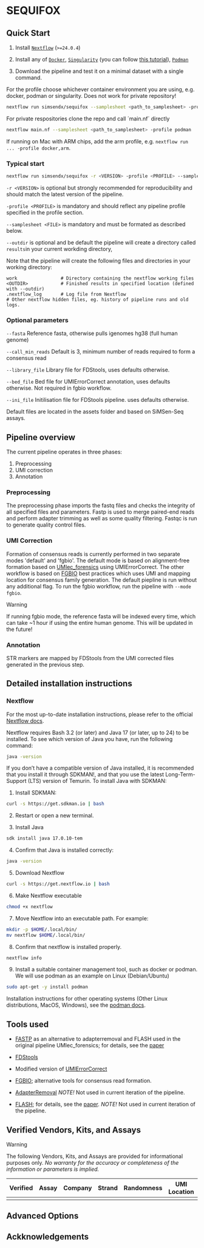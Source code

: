 # SEQUIFOX

## Quick Start

1. Install [`Nextflow`](https://www.nextflow.io/docs/latest/getstarted.html#installation) (`>=24.0.4`)

2. Install any of [`Docker`](https://docs.docker.com/engine/installation/), [`Singularity`](https://www.sylabs.io/guides/3.0/user-guide/) (you can follow [this tutorial](https://singularity-tutorial.github.io/01-installation/)), [`Podman`](https://podman.io/)

3. Download the pipeline and test it on a minimal dataset with a single command. 

For the profile choose whichever container environment you are using, e.g. docker, podman or singularity. Does not work for private repository!

```bash
nextflow run simsendx/sequifox --samplesheet <path_to_samplesheet> -profile podman
```

For private respositories clone the repo and call ´main.nf´ directly

```bash
nextflow main.nf --samplesheet <path_to_samplesheet> -profile podman
```

If running on Mac with ARM chips, add the arm profile, e.g. `nextflow run ... -profile docker,arm`.

### Typical start

```bash
nextflow run simsendx/sequifox -r <VERSION> -profile <PROFILE> --samplesheet ./samplesheet.csv --outdir ./my-results 
```

`-r <VERSION>` is optional but strongly recommended for reproducibility and should match the latest version of the pipeline.

`-profile <PROFILE>` is mandatory and should reflect any pipeline profile specified in the profile section.

`--samplesheet <FILE>` is mandatory and must be formated as described below.

`--outdir` is optional and be default the pipeline will create a directory called `results`in your current workding directory,

Note that the pipeline will create the following files and directories in your working directory:

```
work                # Directory containing the nextflow working files
<OUTDIR>            # Finished results in specified location (defined with --outdir)
.nextflow_log       # Log file from Nextflow
# Other nextflow hidden files, eg. history of pipeline runs and old logs.
```

### Optional parameters

`--fasta` Reference fasta, otherwise pulls igenomes hg38 (full human genome)

`--call_min_reads` Default is 3, minimum number of reads required to form a consensus read

`--library_file` Library file for FDStools, uses defaults otherwise.

`--bed_file` Bed file for UMIErrorCorrect annotation, uses defaults otherwise. Not required in fgbio workflow.

`--ini_file` Initilisation file for FDStools pipeline. uses defaults otherwise.

Default files are located in the assets folder and based on SiMSen-Seq assays.


## Pipeline overview

The current pipeline operates in three phases:

1. Preprocessing
2. UMI correction
3. Annotation

### Preprocessing

The preprocessing phase imports the fastq files and checks the integrity of all specified files and parameters. Fastp is 
used to merge paired-end reads and perform adapter trimming as well as some quality filtering. Fastqc is run to generate
quality control files.

### UMI Correction

Formation of consensus reads is currently performed in two separate modes 'default' and 'fgbio'. The default mode is based on
alignment-free formation based on [UMIec_forensics](https://github.com/sfilges/UMIec_forensics/tree/main) using UMIErrorCorrect.
The other workflow is based on [FGBIO](https://github.com/fulcrumgenomics/fgbio/blob/main/docs/best-practice-consensus-pipeline.md)
best practices which uses UMI and mapping location for consensus family generation. The default piepline is run without any 
additional flag. To run the fgbio workflow, run the pipeline with `--mode fgbio`.

> [!WARNING]
> If running fgbio mode, the reference fasta will be indexed every time, which can take ~1 hour if using the entire human genome.
> This will be updated in the future!

### Annotation

STR markers are mapped by FDStools from the UMI corrected files generated in the previous step.

## Detailed installation instructions

### Nextflow

For the most up-to-date installation instructions, please refer to the official [Nextflow docs](https://www.nextflow.io/docs/latest/install.html#installation).

Nextflow requires Bash 3.2 (or later) and Java 17 (or later, up to 24) to be installed. To see which version of Java you have, run the following command:

```bash
java -version
```

If you don’t have a compatible version of Java installed, it is recommended that you install it through SDKMAN!, and that you use the latest Long-Term-Support (LTS) version of Temurin. To install Java with SDKMAN:

1. Install SDKMAN:

```bash
curl -s https://get.sdkman.io | bash
```

2. Restart or open a new terminal.


3. Install Java

```bash
sdk install java 17.0.10-tem
```

4. Confirm that Java is installed correctly:

```bash
java -version
```

5. Download Nextflow

```bash
curl -s https://get.nextflow.io | bash
```

6. Make Nextflow executable

```bash
chmod +x nextflow
```

7. Move Nextflow into an executable path. For example:

```bash
mkdir -p $HOME/.local/bin/
mv nextflow $HOME/.local/bin/
```

8. Confirm that nextflow is installed properly.

```bash
nextflow info
```

9. Install a suitable container management tool, such as docker or podman. We will use podman as an example on Linux (Debian/Ubuntu)

```bash
sudo apt-get -y install podman
```

Installation instructions for other operating systems (Other Linux distributions, MacOS, Windows), see the [podman docs](https://podman.io/docs/installation).

## Tools used

- [FASTP](https://github.com/OpenGene/fastp) as an alternative to adapterremoval and FLASH used in the original pipeline UMIec_forensics; for details, see the [paper](https://academic.oup.com/bioinformatics/article/34/17/i884/5093234?login=false)
- [FDStools](https://www.fdstools.nl/tools.html)
- Modified version of [UMIErrorCorrect](https://github.com/stahlberggroup/umierrorcorrect/)
- [FGBIO](https://github.com/fulcrumgenomics/fgbio/blob/main/docs/best-practice-consensus-pipeline.md); alternative tools for consensus read formation.

- [AdapterRemoval](https://github.com/MikkelSchubert/adapterremoval) *NOTE!* Not used in current iteration of the pipeline.
- [FLASH](https://github.com/Jerrythafast/FLASH-lowercase-overhang?tab=readme-ov-file); for details, see the [paper](https://academic.oup.com/bioinformatics/article/27/21/2957/217265?login=false). *NOTE!* Not used in current iteration of the pipeline.


## Verified Vendors, Kits, and Assays

> [!WARNING]
> The following Vendors, Kits, and Assays are provided for informational purposes only.
> _No warranty for the accuracy or completeness of the information or parameters is implied._

| Verified | Assay      | Company           | Strand | Randomness | UMI Location     | Read Structure  | URL                                                                                                                                                                                 |
| -------- | --------------------------------------------------------- | --------------------------- | ------ | ---------- | ---------------- | --------------- | ----------------------------------------------------------------------------------------------------------------------------------------------------------------------------------- |
|        |                |         |  |      |                  |                 |                                |


## Advanced Options




## Ackknowledgements